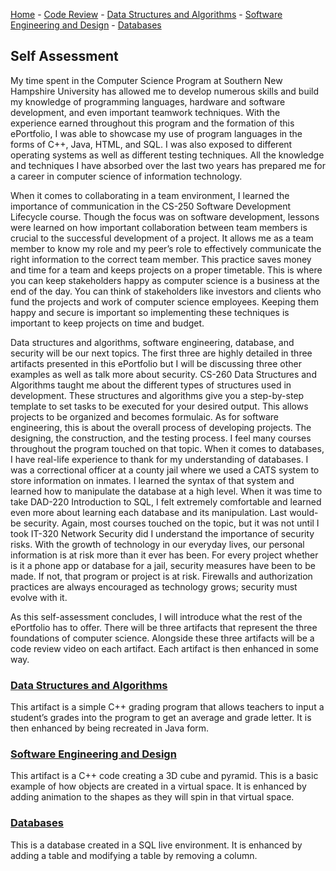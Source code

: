 [Home](README.md) - [Code Review](CodeReview.md) - [Data Structures and Algorithms](data_structures.md) - [Software Engineering and Design](softeng_design.md) - [Databases](databases.md)

## Self Assessment
My time spent in the Computer Science Program at Southern New Hampshire University has allowed me to develop numerous skills and build my knowledge of programming languages, hardware and software development, and even important teamwork techniques. With the experience earned throughout this program and the formation of this ePortfolio, I was able to showcase my use of program languages in the forms of C++, Java, HTML, and SQL. I was also exposed to different operating systems as well as different testing techniques. All the knowledge and techniques I have absorbed over the last two years has prepared me for a career in computer science of information technology.

When it comes to collaborating in a team environment, I learned the importance of communication in the CS-250 Software Development Lifecycle course. Though the focus was on software development, lessons were learned on how important collaboration between team members is crucial to the successful development of a project. It allows me as a team member to know my role and my peer’s role to effectively communicate the right information to the correct team member. This practice saves money and time for a team and keeps projects on a proper timetable. This is where you can keep stakeholders happy as computer science is a business at the end of the day. You can think of stakeholders like investors and clients who fund the projects and work of computer science employees. Keeping them happy and secure is important so implementing these techniques is important to keep projects on time and budget. 

Data structures and algorithms, software engineering, database, and security will be our next topics. The first three are highly detailed in three artifacts presented in this ePortfolio but I will be discussing three other examples as well as talk more about security. CS-260 Data Structures and Algorithms taught me about the different types of structures used in development. These structures and algorithms give you a step-by-step template to set tasks to be executed for your desired output. This allows projects to be organized and becomes formulaic. As for software engineering, this is about the overall process of developing projects. The designing, the construction, and the testing process. I feel many courses throughout the program touched on that topic. When it comes to databases, I have real-life experience to thank for my understanding of databases. I was a correctional officer at a county jail where we used a CATS system to store information on inmates. I learned the syntax of that system and learned how to manipulate the database at a high level. When it was time to take DAD-220 Introduction to SQL, I felt extremely comfortable and learned even more about learning each database and its manipulation. Last would-be security. Again, most courses touched on the topic, but it was not until I took IT-320 Network Security did I understand the importance of security risks. With the growth of technology in our everyday lives, our personal information is at risk more than it ever has been. For every project whether is it a phone app or database for a jail, security measures have been to be made. If not, that program or project is at risk. Firewalls and authorization practices are always encouraged as technology grows; security must evolve with it.

As this self-assessment concludes, I will introduce what the rest of the ePortfolio has to offer. There will be three artifacts that represent the three foundations of computer science. Alongside these three artifacts will be a code review video on each artifact. Each artifact is then enhanced in some way.

### [Data Structures and Algorithms](data_structures.md)
This artifact is a simple C++ grading program that allows teachers to input a student’s grades into the program to get an average and grade letter. It is then enhanced by being recreated in Java form.

### [Software Engineering and Design](softeng_design.md)
This artifact is a C++ code creating a 3D cube and pyramid. This is a basic example of how objects are created in a virtual space. It is enhanced by adding animation to the shapes as they will spin in that virtual space.

### [Databases](databases.md)
This is a database created in a SQL live environment. It is enhanced by adding a table and modifying a table by removing a column.
